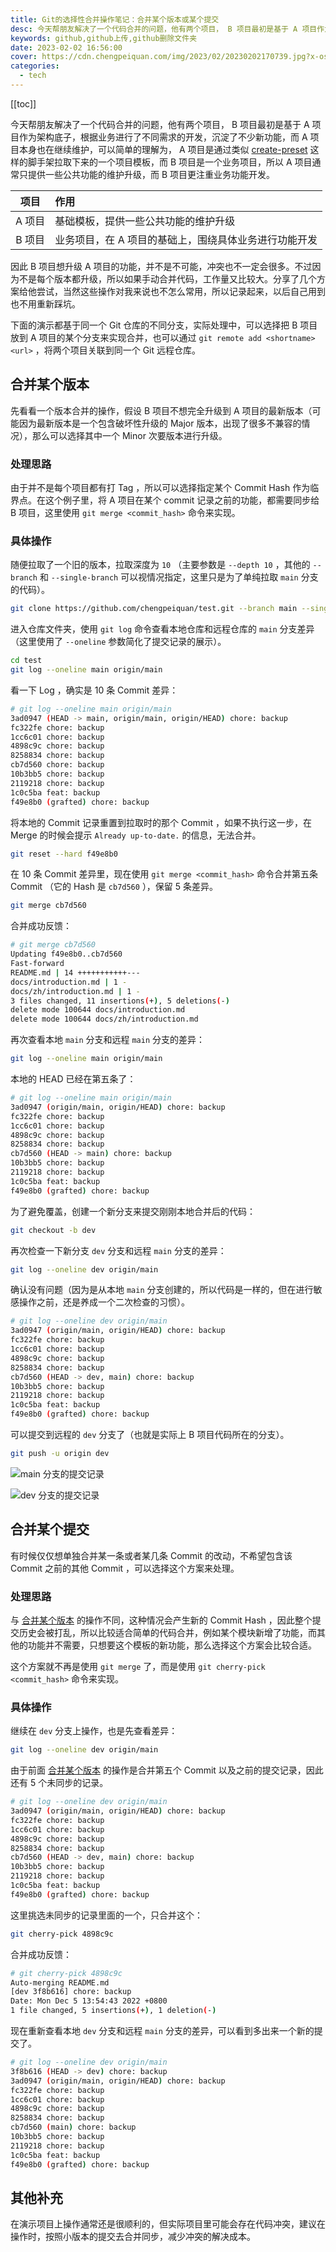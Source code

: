 ```yaml
---
title: Git的选择性合并操作笔记：合并某个版本或某个提交
desc: 今天帮朋友解决了一个代码合并的问题，他有两个项目， B 项目最初是基于 A 项目作为架构底子，根据业务进行了不同需求的开发，沉淀了不少新功能，而 A 项目本身也在继续维护，可以简单的理解为， A 项目是通过类似 create-preset 这样的脚手架拉取下来的一个项目模板，而 B 项目是一个业务项目，所以 A 项目通常只提供一些公共功能的维护升级，而 B 项目更注重业务功能开发。
keywords: github,github上传,github删除文件夹
date: 2023-02-02 16:56:00
cover: https://cdn.chengpeiquan.com/img/2023/02/20230202170739.jpg?x-oss-process=image/interlace,1
categories:
  - tech
---
```


[[toc]]

今天帮朋友解决了一个代码合并的问题，他有两个项目， B 项目最初是基于 A 项目作为架构底子，根据业务进行了不同需求的开发，沉淀了不少新功能，而 A 项目本身也在继续维护，可以简单的理解为， A 项目是通过类似 [create-preset](https://github.com/awesome-starter/create-preset) 这样的脚手架拉取下来的一个项目模板，而 B 项目是一个业务项目，所以 A 项目通常只提供一些公共功能的维护升级，而 B 项目更注重业务功能开发。

|  项目  | 作用                                                  |
| :----: | :---------------------------------------------------- |
| A 项目 | 基础模板，提供一些公共功能的维护升级                  |
| B 项目 | 业务项目，在 A 项目的基础上，围绕具体业务进行功能开发 |

因此 B 项目想升级 A 项目的功能，并不是不可能，冲突也不一定会很多。不过因为不是每个版本都升级，所以如果手动合并代码，工作量又比较大。分享了几个方案给他尝试，当然这些操作对我来说也不怎么常用，所以记录起来，以后自己用到也不用重新踩坑。

下面的演示都基于同一个 Git 仓库的不同分支，实际处理中，可以选择把 B 项目放到 A 项目的某个分支来实现合并，也可以通过 `git remote add <shortname> <url>` ，将两个项目关联到同一个 Git 远程仓库。

## 合并某个版本

先看看一个版本合并的操作，假设 B 项目不想完全升级到 A 项目的最新版本（可能因为最新版本是一个包含破坏性升级的 Major 版本，出现了很多不兼容的情况），那么可以选择其中一个 Minor 次要版本进行升级。

### 处理思路

由于并不是每个项目都有打 Tag ，所以可以选择指定某个 Commit Hash 作为临界点。在这个例子里，将 A 项目在某个 commit 记录之前的功能，都需要同步给 B 项目，这里使用 `git merge <commit_hash>` 命令来实现。

### 具体操作

随便拉取了一个旧的版本，拉取深度为 `10` （主要参数是 `--depth 10` ，其他的 `--branch` 和 `--single-branch` 可以视情况指定，这里只是为了单纯拉取 `main` 分支的代码）。

```bash
git clone https://github.com/chengpeiquan/test.git --branch main --single-branch --depth 10
```

进入仓库文件夹，使用 `git log` 命令查看本地仓库和远程仓库的 `main` 分支差异（这里使用了 `--oneline` 参数简化了提交记录的展示）。

```bash
cd test
git log --oneline main origin/main
```

看一下 Log ，确实是 10 条 Commit 差异：

```bash
# git log --oneline main origin/main
3ad0947 (HEAD -> main, origin/main, origin/HEAD) chore: backup
fc322fe chore: backup
1cc6c01 chore: backup
4898c9c chore: backup
8258834 chore: backup
cb7d560 chore: backup
10b3bb5 chore: backup
2119218 chore: backup
1c0c5ba feat: backup
f49e8b0 (grafted) chore: backup
```

将本地的 Commit 记录重置到拉取时的那个 Commit ，如果不执行这一步，在 Merge 的时候会提示 `Already up-to-date.` 的信息，无法合并。

```bash
git reset --hard f49e8b0
```

在 10 条 Commit 差异里，现在使用 `git merge <commit_hash>` 命令合并第五条 Commit （它的 Hash 是 `cb7d560` ），保留 5 条差异。

```bash
git merge cb7d560
```

合并成功反馈：

```bash
# git merge cb7d560
Updating f49e8b0..cb7d560
Fast-forward
README.md | 14 +++++++++++---
docs/introduction.md | 1 -
docs/zh/introduction.md | 1 -
3 files changed, 11 insertions(+), 5 deletions(-)
delete mode 100644 docs/introduction.md
delete mode 100644 docs/zh/introduction.md
```

再次查看本地 `main` 分支和远程 `main` 分支的差异：

```bash
git log --oneline main origin/main
```

本地的 HEAD 已经在第五条了：

```bash
# git log --oneline main origin/main
3ad0947 (origin/main, origin/HEAD) chore: backup
fc322fe chore: backup
1cc6c01 chore: backup
4898c9c chore: backup
8258834 chore: backup
cb7d560 (HEAD -> main) chore: backup
10b3bb5 chore: backup
2119218 chore: backup
1c0c5ba feat: backup
f49e8b0 (grafted) chore: backup
```

为了避免覆盖，创建一个新分支来提交刚刚本地合并后的代码：

```bash
git checkout -b dev
```

再次检查一下新分支 `dev` 分支和远程 `main` 分支的差异：

```bash
git log --oneline dev origin/main
```

确认没有问题（因为是从本地 `main` 分支创建的，所以代码是一样的，但在进行敏感操作之前，还是养成一个二次检查的习惯）。

```bash
# git log --oneline dev origin/main
3ad0947 (origin/main, origin/HEAD) chore: backup
fc322fe chore: backup
1cc6c01 chore: backup
4898c9c chore: backup
8258834 chore: backup
cb7d560 (HEAD -> dev, main) chore: backup
10b3bb5 chore: backup
2119218 chore: backup
1c0c5ba feat: backup
f49e8b0 (grafted) chore: backup
```

可以提交到远程的 `dev` 分支了（也就是实际上 B 项目代码所在的分支）。

```bash
git push -u origin dev
```

![main 分支的提交记录](https://cdn.chengpeiquan.com/img/2023/02/20230203163624.jpg?x-oss-process=image/interlace,1)

![dev 分支的提交记录](https://cdn.chengpeiquan.com/img/2023/02/20230203163625.jpg?x-oss-process=image/interlace,1)

## 合并某个提交

有时候仅仅想单独合并某一条或者某几条 Commit 的改动，不希望包含该 Commit 之前的其他 Commit ，可以选择这个方案来处理。

### 处理思路

与 [合并某个版本](#合并某个版本) 的操作不同，这种情况会产生新的 Commit Hash ，因此整个提交历史会被打乱，所以比较适合简单的代码合并，例如某个模块新增了功能，而其他的功能并不需要，只想要这个模板的新功能，那么选择这个方案会比较合适。

这个方案就不再是使用 `git merge` 了，而是使用 `git cherry-pick <commit_hash>` 命令来实现。

### 具体操作

继续在 `dev` 分支上操作，也是先查看差异：

```bash
git log --oneline dev origin/main
```

由于前面 [合并某个版本](#合并某个版本) 的操作是合并第五个 Commit 以及之前的提交记录，因此还有 5 个未同步的记录。

```bash
# git log --oneline dev origin/main
3ad0947 (origin/main, origin/HEAD) chore: backup
fc322fe chore: backup
1cc6c01 chore: backup
4898c9c chore: backup
8258834 chore: backup
cb7d560 (HEAD -> dev, main) chore: backup
10b3bb5 chore: backup
2119218 chore: backup
1c0c5ba feat: backup
f49e8b0 (grafted) chore: backup
```

这里挑选未同步的记录里面的一个，只合并这个：

```bash
git cherry-pick 4898c9c
```

合并成功反馈：

```bash
# git cherry-pick 4898c9c
Auto-merging README.md
[dev 3f8b616] chore: backup
Date: Mon Dec 5 13:54:43 2022 +0800
1 file changed, 5 insertions(+), 1 deletion(-)
```

现在重新查看本地 `dev` 分支和远程 `main` 分支的差异，可以看到多出来一个新的提交了。

```bash
# git log --oneline dev origin/main
3f8b616 (HEAD -> dev) chore: backup
3ad0947 (origin/main, origin/HEAD) chore: backup
fc322fe chore: backup
1cc6c01 chore: backup
4898c9c chore: backup
8258834 chore: backup
cb7d560 (main) chore: backup
10b3bb5 chore: backup
2119218 chore: backup
1c0c5ba feat: backup
f49e8b0 (grafted) chore: backup
```

## 其他补充

在演示项目上操作通常还是很顺利的，但实际项目里可能会存在代码冲突，建议在操作时，按照小版本的提交去合并同步，减少冲突的解决成本。
